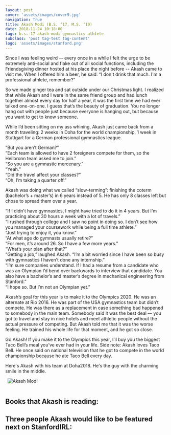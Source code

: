 ```yaml
---
layout: post
cover: 'assets/images/cover9.jpg'
navigation: True
title: Akash Modi (B.S. ‘17, M.S. ‘19)
date: 2018-11-24 10:18:00
tags: b.s.-17 akash-modi gymnastics athlete
subclass: 'post tag-test tag-content'
logo: 'assets/images/stanford.png'
---
```


Since I was feeling weird -- every once in a while I felt the urge to be extremely anti-social and flake out of all social functions, including the Friendsgiving dinner hosted at his place the night before -- Akash came to visit me. When I offered him a beer, he said: “I don't drink that much. I'm a professional athlete, remember?”

So we made ginger tea and sat outside under our Christmas light. I realized that while Akash and I were in the same friend group and had lunch together almost every day for half a year, it was the first time we had ever talked one-on-one. I guess that’s the beauty of graduation. You no longer hang out with people just because everyone is hanging out, but because you want to get to know someone.

While I’d been sitting on my ass whining, Akash just came back from a month traveling: 2 weeks in Doha for the world championship, 1 week in Stuttgart for a German professional gymnastics league.

“But you aren’t German?”<br>
“Each team is allowed to have 2 foreigners compete for them, so the Heilbronn team asked me to join.”<br>
“So you are a gymnastic mercenary.”<br>
“Yeah.”<br>
“Did the travel affect your classes?”<br>
“Oh, I’m taking a quarter off.”<br>

Akash was doing what we called “slow-terming”: finishing the coterm (bachelor’s + master’s) in 6 years instead of 5. He has only 8 classes left but chose to spread them over a year.

“If I didn't have gymnastics, I might have tried to do it in 4 years. But I'm practicing about 30 hours a week with a lot of travels.”<br>
“I rushed through college and I saw no point in doing so. I don’t see how you managed your coursework while being a full time athlete.”<br>
“Just trying to enjoy it, you know.”<br>
“At what age do gymnasts usually retire?”<br>
“For men, it’s around 26. So I have a few more years.”<br>
“What’s your plan after that?”<br>
“Getting a job,” laughed Akash. “I’m a bit worried since I have been so busy with gymnastics I haven’t done any internship.”<br>
“I’m sure companies understand. If I had a resume from a candidate who was an Olympian I’d bend over backwards to interview that candidate. You also have a bachelor’s and master’s degree in mechanical engineering from Stanford.”<br>
“I hope so. But I’m not an Olympian yet.”<br>

Akash’s goal for this year is to make it to the Olympics 2020. He was an alternate at Rio 2016. He was part of the USA gymnastics team but didn’t compete. He was there as a replacement in case something bad happened to somebody in the main team. Somebody said it was the best deal — you got to travel and stay in nice hotels and meet athletic people without the actual pressure of competing. But Akash told me that it was the worse feeling. He trained his whole life for that moment, and he got so close.

Go Akash! If you make it to the Olympics this year, I’ll buy you the biggest Taco Bell’s meal you’ve ever had in your life. Side note: Akash loves Taco Bell. He once said on national television that he got to compete in the world championship because he ate Taco Bell every day.

Here's Akash with his team at Doha2018. He's the guy with the charming smile in the middle.

<img
    alt="Akash Modi"
    src="{{ site.url }}/assets/images/people/akash-modi.jpg"
    style="float: center; max-width: 80%; margin: 0 0 1em 0.5em">

Books that Akash is reading:
- 

Three people Akash would like to be featured next on StanfordIRL:
- 